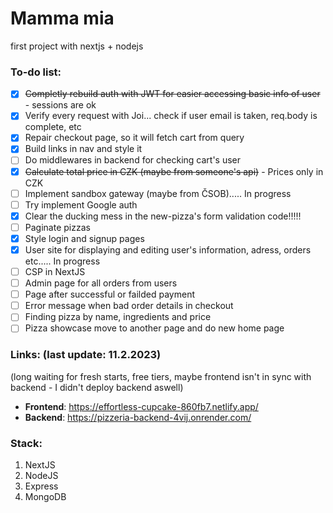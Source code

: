 # Mamma mia
first project with nextjs + nodejs

### To-do list:
- [x] ~~Completly rebuild auth with JWT for easier accessing basic info of user~~ - sessions are ok
- [x] Verify every request with Joi... check if user email is taken, req.body is complete, etc
- [x] Repair checkout page, so it will fetch cart from query
- [x] Build links in nav and style it
- [ ] Do middlewares in backend for checking cart's user
- [x] ~~Calculate total price in CZK (maybe from someone's api)~~ - Prices only in CZK
- [ ] Implement sandbox gateway (maybe from ČSOB)..... In progress
- [ ] Try implement Google auth
- [x] Clear the ducking mess in the new-pizza's form validation code!!!!! 
- [ ] Paginate pizzas
- [x] Style login and signup pages
- [x] User site for displaying and editing user's information, adress, orders etc..... In progress
- [ ] CSP in NextJS
- [ ] Admin page for all orders from users
- [ ] Page after successful or failded payment
- [ ] Error message when bad order details in checkout
- [ ] Finding pizza by name, ingredients and price
- [ ] Pizza showcase move to another page and do new home page

### Links: (last update: 11.2.2023)
(long waiting for fresh starts, free tiers, maybe frontend isn't in sync with backend - I didn't deploy backend aswell) <br>
- **Frontend**: https://effortless-cupcake-860fb7.netlify.app/
- **Backend**: https://pizzeria-backend-4vij.onrender.com/

### Stack:
1. NextJS
2. NodeJS
3. Express
4. MongoDB